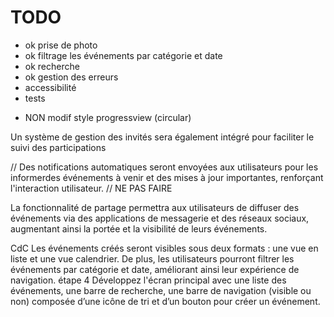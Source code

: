 

# TODO

-   ok prise de photo
-   ok filtrage les événements par catégorie et date
-   ok recherche
-   ok gestion des erreurs
- accessibilité
- tests

+   NON modif style progressview (circular) 


Un système de gestion des invités sera également intégré pour faciliter le suivi des participations

// 
Des notifications automatiques seront envoyées aux utilisateurs pour les informerdes événements à venir et des mises à jour importantes, renforçant l'interaction utilisateur.
// NE PAS FAIRE

La fonctionnalité de partage permettra aux utilisateurs de diffuser des événements via des applications de messagerie et des réseaux sociaux, augmentant ainsi la portée et la visibilité de leurs événements.



CdC
Les événements créés seront visibles sous deux formats : une vue en liste et une vue
calendrier. De plus, les utilisateurs pourront filtrer les événements par catégorie et
date, améliorant ainsi leur expérience de navigation.
étape 4
Développez l'écran principal avec une liste des événements, une barre de recherche, une barre de navigation (visible ou non) composée d’une icône de tri et d’un bouton pour créer un événement.
